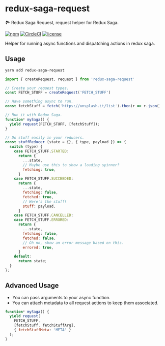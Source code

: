 # redux-saga-request

🏞 Redux Saga Request, request helper for Redux Saga.

[![npm](https://img.shields.io/npm/v/redux-saga-request.svg)](https://www.npmjs.com/package/redux-saga-request)
[![CircleCI](https://img.shields.io/circleci/project/github/DylanVann/redux-saga-request.svg)](https://circleci.com/gh/DylanVann/redux-saga-request)
[![license](https://img.shields.io/github/license/DylanVann/redux-saga-request.svg)](https://github.com/DylanVann/redux-saga-request/blob/master/LICENSE)

Helper for running async functions and dispatching actions in redux saga.

## Usage

```bash
yarn add redux-saga-request
```

```js
import { createRequest, request } from 'redux-saga-request'

// Create your request types.
const FETCH_STUFF = createRequest('FETCH_STUFF')

// Have something async to run.
const fetchStuff = fetch('https://unsplash.it/list').then(r => r.json());

// Run it with Redux Saga.
function* mySaga() {
  yield request(FETCH_STUFF, [fetchStuff]);
}

// Do stuff easily in your reducers.
const stuffReducer (state = {}, { type, payload }) => {
  switch (type) {
    case FETCH_STUFF.STARTED:
      return {
        ...state,
        // Maybe use this to show a loading spinner?
        fetching: true,
      }
    case FETCH_STUFF.SUCCEEDED:
      return {
        ...state,
        fetching: false,
        fetched: true,
        // Here's the stuff!
        stuff: payload,
      }
    case FETCH_STUFF.CANCELLED:
    case FETCH_STUFF.ERRORED:
      return {
        ...state,
        fetching: false,
        fetched: false,
        // Oh no, show an error message based on this.
        errored: true,
      }
    default:
      return state;
  }
};
```

## Advanced Usage

- You can pass arguments to your async function.
- You can attach metadata to all request actions to keep them
  associated.

```js
function* mySaga() {
  yield request(
    FETCH_STUFF,
    [fetchStuff, fetchStuffArg],
    { fetchStuffMeta: 'META' }
  );
}
```
